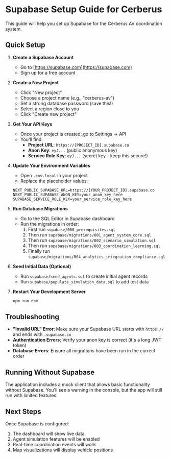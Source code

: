 # Supabase Setup Guide for Cerberus

This guide will help you set up Supabase for the Cerberus AV coordination system.

## Quick Setup

1. **Create a Supabase Account**
   - Go to [https://supabase.com](https://supabase.com)
   - Sign up for a free account

2. **Create a New Project**
   - Click "New project"
   - Choose a project name (e.g., "cerberus-av")
   - Set a strong database password (save this!)
   - Select a region close to you
   - Click "Create new project"

3. **Get Your API Keys**
   - Once your project is created, go to Settings → API
   - You'll find:
     - **Project URL**: `https://[PROJECT_ID].supabase.co`
     - **Anon Key**: `eyJ...` (public anonymous key)
     - **Service Role Key**: `eyJ...` (secret key - keep this secure!)

4. **Update Your Environment Variables**
   - Open `.env.local` in your project
   - Replace the placeholder values:
   ```
   NEXT_PUBLIC_SUPABASE_URL=https://[YOUR_PROJECT_ID].supabase.co
   NEXT_PUBLIC_SUPABASE_ANON_KEY=your_anon_key_here
   SUPABASE_SERVICE_ROLE_KEY=your_service_role_key_here
   ```

5. **Run Database Migrations**
   - Go to the SQL Editor in Supabase dashboard
   - Run the migrations in order:
     1. First run `supabase/000_prerequisites.sql`
     2. Then run `supabase/migrations/001_agent_system_core.sql`
     3. Then run `supabase/migrations/002_scenario_simulation.sql`
     4. Then run `supabase/migrations/003_coordination_learning.sql`
     5. Finally run `supabase/migrations/004_analytics_integration_compliance.sql`

6. **Seed Initial Data (Optional)**
   - Run `supabase/seed_agents.sql` to create initial agent records
   - Run `supabase/populate_simulation_data.sql` to add test data

7. **Restart Your Development Server**
   ```bash
   npm run dev
   ```

## Troubleshooting

- **"Invalid URL" Error**: Make sure your Supabase URL starts with `https://` and ends with `.supabase.co`
- **Authentication Errors**: Verify your anon key is correct (it's a long JWT token)
- **Database Errors**: Ensure all migrations have been run in the correct order

## Running Without Supabase

The application includes a mock client that allows basic functionality without Supabase. You'll see a warning in the console, but the app will still run with limited features.

## Next Steps

Once Supabase is configured:
1. The dashboard will show live data
2. Agent simulation features will be enabled
3. Real-time coordination events will work
4. Map visualizations will display vehicle positions

